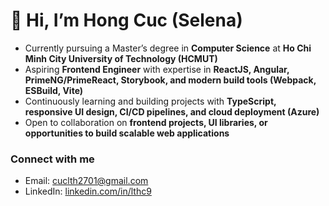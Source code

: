 # 👋 Hi, I’m Hong Cuc (Selena)

* Currently pursuing a Master’s degree in **Computer Science** at **Ho Chi Minh City University of Technology (HCMUT)**
* Aspiring **Frontend Engineer** with expertise in **ReactJS, Angular, PrimeNG/PrimeReact, Storybook, and modern build tools (Webpack, ESBuild, Vite)**
* Continuously learning and building projects with **TypeScript, responsive UI design, CI/CD pipelines, and cloud deployment (Azure)**
* Open to collaboration on **frontend projects, UI libraries, or opportunities to build scalable web applications**

### Connect with me

* Email: [cuclth2701@gmail.com](mailto:cuclth2701@gmail.com)
* LinkedIn: [linkedin.com/in/lthc9](https://www.linkedin.com/in/lthc9/)
